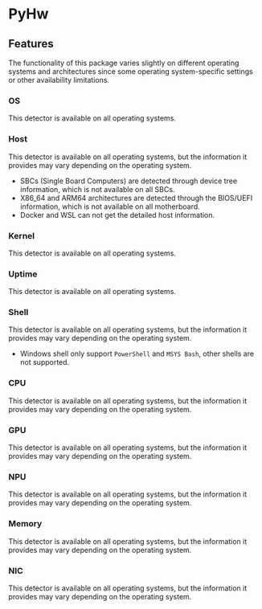 # PyHw
## Features
The functionality of this package varies slightly on different operating systems and architectures since some operating system-specific settings or other availability limitations.

### OS
This detector is available on all operating systems.

### Host
This detector is available on all operating systems, but the information it provides may vary depending on the operating system.
* SBCs (Single Board Computers) are detected through device tree information, which is not available on all SBCs.
* X86_64 and ARM64 architectures are detected through the BIOS/UEFI information, which is not available on all motherboard.
* Docker and WSL can not get the detailed host information.

### Kernel
This detector is available on all operating systems.

### Uptime
This detector is available on all operating systems.

### Shell
This detector is available on all operating systems, but the information it provides may vary depending on the operating system.
* Windows shell only support `PowerShell` and `MSYS Bash`, other shells are not supported.

### CPU
This detector is available on all operating systems, but the information it provides may vary depending on the operating system.

### GPU
This detector is available on all operating systems, but the information it provides may vary depending on the operating system.

### NPU
This detector is available on all operating systems, but the information it provides may vary depending on the operating system.

### Memory
This detector is available on all operating systems, but the information it provides may vary depending on the operating system.

### NIC
This detector is available on all operating systems, but the information it provides may vary depending on the operating system.
